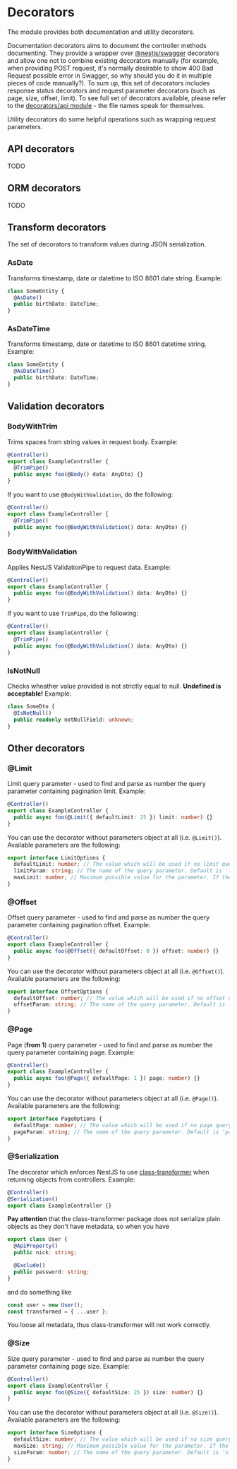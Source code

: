 # Decorators

The module provides both documentation and utility decorators.

Documentation decorators aims to document the controller methods documenting. They provide a wrapper over [@nestjs/swagger](https://docs.nestjs.com/openapi/introduction)
decorators and allow one not to combine existing decorators manually (for example, when providing POST request, it's normally desirable to show 400 Bad Request possible error in Swagger,
so why should you do it in multiple pieces of code manually?). To sum up, this set of decorators includes response status decorators and request
parameter decorators (such as page, size, offset, limit). To see full set of decorators available, please refer to the [decorators/api module](src/decorators/api) - the file names speak for themselves.

Utility decorators do some helpful operations such as wrapping request parameters.

## API decorators

TODO

## ORM decorators

TODO

## Transform decorators

The set of decorators to transform values during JSON serialization.

### AsDate

Transforms timestamp, date or datetime to ISO 8601 date string. Example:

```ts
class SomeEntity {
  @AsDate()
  public birthDate: DateTime;
}
```

### AsDateTime

Transforms timestamp, date or datetime to ISO 8601 datetime string. Example:

```ts
class SomeEntity {
  @AsDateTime()
  public birthDate: DateTime;
}
```

## Validation decorators

### BodyWithTrim

Trims spaces from string values in request body. Example:

```ts
@Controller()
export class ExampleController {
  @TrimPipe()
  public async foo(@Body() data: AnyDto) {}
}
```

If you want to use `@BodyWithValidation`, do the following:

```ts
@Controller()
export class ExampleController {
  @TrimPipe()
  public async foo(@BodyWithValidation() data: AnyDto) {}
}
```

### BodyWithValidation

Applies NestJS ValidationPipe to request data. Example:

```ts
@Controller()
export class ExampleController {
  public async foo(@BodyWithValidation() data: AnyDto) {}
}
```

If you want to use `TrimPipe`, do the following:

```ts
@Controller()
export class ExampleController {
  @TrimPipe()
  public async foo(@BodyWithValidation() data: AnyDto) {}
}
```

### IsNotNull

Checks wheather value provided is not strictly equal to null. **Undefined is acceptable!** Example:

```ts
class SomeDto {
  @IsNotNull()
  public readonly notNullField: unknown;
}
```

## Other decorators

### @Limit

Limit query parameter - used to find and parse as number the query parameter containing pagination limit. Example:

```ts
@Controller()
export class ExampleController {
  public async foo(@Limit({ defaultLimit: 25 }) limit: number) {}
}
```

You can use the decorator without parameters object at all (i.e. `@Limit()`). Available parameters are the following:

```ts
export interface LimitOptions {
  defaultLimit: number; // The value which will be used if no limit query parameter provided. Default is 25.
  limitParam: string; // The name of the query parameter. Default is 'limit'.
  maxLimit: number; // Maximum possible value for the parameter. If the higher value will be passed, it will be changed to maxLimit. Default is 500.
}
```

### @Offset

Offset query parameter - used to find and parse as number the query parameter containing pagination offset. Example:

```ts
@Controller()
export class ExampleController {
  public async foo(@Offset({ defaultOffset: 0 }) offset: number) {}
}
```

You can use the decorator without parameters object at all (i.e. `@Offset()`). Available parameters are the following:

```ts
export interface OffsetOptions {
  defaultOffset: number; // The value which will be used if no offset query parameter provided. Default is 0.
  offsetParam: string; // The name of the query parameter. Default is 'offset'.
}
```

### @Page

Page (**from 1**) query parameter - used to find and parse as number the query parameter containing page. Example:

```ts
@Controller()
export class ExampleController {
  public async foo(@Page({ defaultPage: 1 }) page: number) {}
}
```

You can use the decorator without parameters object at all (i.e. `@Page()`). Available parameters are the following:

```ts
export interface PageOptions {
  defaultPage: number; // The value which will be used if no page query parameter provided. Default is 1.
  pageParam: string; // The name of the query parameter. Default is 'page'.
}
```

### @Serialization

The decorator which enforces NestJS to use [class-transformer](https://github.com/typestack/class-transformer) when returning objects from
controllers. Example:

```ts
@Controller()
@Serialization()
export class ExampleController {}
```

**Pay attention** that the class-transformer package does not serialize plain objects as they don't have metadata, so when you have

```ts
export class User {
  @ApiProperty()
  public nick: string;

  @Exclude()
  public password: string;
}
```

and do something like

```ts
const user = new User();
const transformed = { ...user };
```

You loose all metadata, thus class-transformer will not work correctly.

### @Size

Size query parameter - used to find and parse as number the query parameter containing page size. Example:

```ts
@Controller()
export class ExampleController {
  public async foo(@Size({ defaultSize: 25 }) size: number) {}
}
```

You can use the decorator without parameters object at all (i.e. `@Size()`). Available parameters are the following:

```ts
export interface SizeOptions {
  defaultSize: number; // The value which will be used if no size query parameter provided. Default is 100.
  maxSize: string; // Maximum possible value for the parameter. If the higher value will be passed, it will be changed to maxLimit. Default is 500.
  sizeParam: number; // The name of the query parameter. Default is 'size'.
}
```
